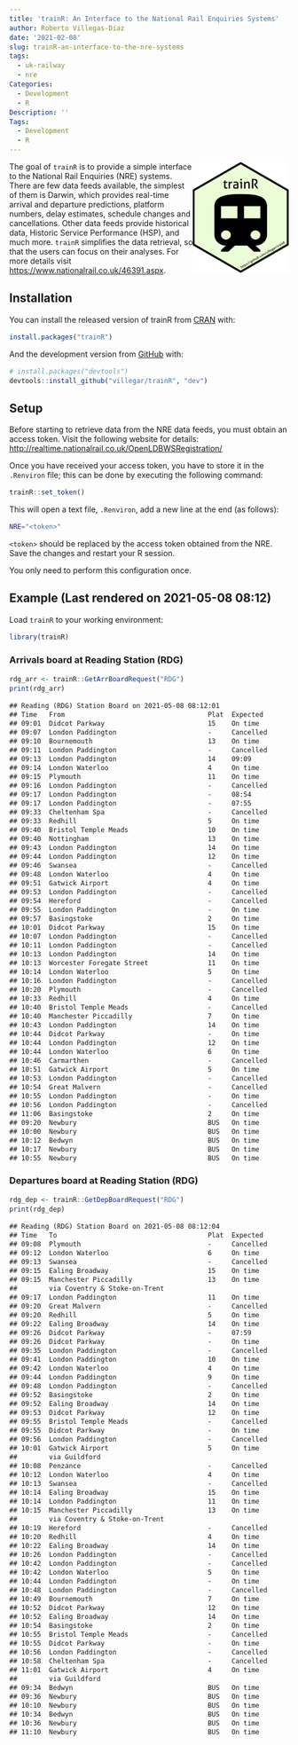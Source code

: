 ```yaml
---
title: 'trainR: An Interface to the National Rail Enquiries Systems'
author: Roberto Villegas-Diaz
date: '2021-02-08'
slug: trainR-an-interface-to-the-nre-systems
tags:
  - uk-railway
  - nre
Categories:
  - Development
  - R
Description: ''
Tags:
  - Development
  - R
---
```


<img src="https://raw.githubusercontent.com/villegar/trainR/main/inst/images/logo.png" alt="logo" align="right" height=200px/>

The goal of `trainR` is to provide a simple interface to the 
National Rail Enquiries (NRE) systems. There are few data feeds 
available, the simplest of them is Darwin, which provides real-time 
arrival and departure predictions, platform numbers, delay estimates, 
schedule changes and cancellations. Other data feeds provide historical 
data, Historic Service Performance (HSP), and much more. `trainR` 
simplifies the data retrieval, so that the users can focus on their 
analyses. For more details visit 
https://www.nationalrail.co.uk/46391.aspx.

## Installation

You can install the released version of trainR from [CRAN](https://CRAN.R-project.org) with:

``` r
install.packages("trainR")
```

And the development version from [GitHub](https://github.com/) with:

``` r
# install.packages("devtools")
devtools::install_github("villegar/trainR", "dev")
```

## Setup
Before starting to retrieve data from the NRE data feeds, you must obtain an access token. 
Visit the following website for details: http://realtime.nationalrail.co.uk/OpenLDBWSRegistration/

Once you have received your access token, you have to store it in the `.Renviron` file; this can be 
done by executing the following command:


```r
trainR::set_token()
```

This will open a text file, `.Renviron`, add a new line at the end (as follows):

```bash
NRE="<token>"
```

`<token>` should be replaced by the access token obtained from the NRE. Save the changes and restart 
your R session.

You only need to perform this configuration once.

## Example (Last rendered on 2021-05-08 08:12)

Load `trainR` to your working environment:

```r
library(trainR)
```

### Arrivals board at Reading Station (RDG)


```r
rdg_arr <- trainR::GetArrBoardRequest("RDG")
print(rdg_arr)
```

```
## Reading (RDG) Station Board on 2021-05-08 08:12:01
## Time   From                                    Plat  Expected
## 09:01  Didcot Parkway                          15    On time
## 09:07  London Paddington                       -     Cancelled
## 09:10  Bournemouth                             13    On time
## 09:11  London Paddington                       -     Cancelled
## 09:13  London Paddington                       14    09:09
## 09:14  London Waterloo                         4     On time
## 09:15  Plymouth                                11    On time
## 09:16  London Paddington                       -     Cancelled
## 09:17  London Paddington                       -     08:54
## 09:17  London Paddington                       -     07:55
## 09:33  Cheltenham Spa                          -     Cancelled
## 09:33  Redhill                                 5     On time
## 09:40  Bristol Temple Meads                    10    On time
## 09:40  Nottingham                              13    On time
## 09:43  London Paddington                       14    On time
## 09:44  London Paddington                       12    On time
## 09:46  Swansea                                 -     Cancelled
## 09:48  London Waterloo                         4     On time
## 09:51  Gatwick Airport                         4     On time
## 09:53  London Paddington                       -     Cancelled
## 09:54  Hereford                                -     Cancelled
## 09:55  London Paddington                       -     On time
## 09:57  Basingstoke                             2     On time
## 10:01  Didcot Parkway                          15    On time
## 10:07  London Paddington                       -     Cancelled
## 10:11  London Paddington                       -     Cancelled
## 10:13  London Paddington                       14    On time
## 10:13  Worcester Foregate Street               11    On time
## 10:14  London Waterloo                         5     On time
## 10:16  London Paddington                       -     Cancelled
## 10:20  Plymouth                                -     Cancelled
## 10:33  Redhill                                 4     On time
## 10:40  Bristol Temple Meads                    -     Cancelled
## 10:40  Manchester Piccadilly                   7     On time
## 10:43  London Paddington                       14    On time
## 10:44  Didcot Parkway                          -     On time
## 10:44  London Paddington                       12    On time
## 10:44  London Waterloo                         6     On time
## 10:46  Carmarthen                              -     Cancelled
## 10:51  Gatwick Airport                         5     On time
## 10:53  London Paddington                       -     Cancelled
## 10:54  Great Malvern                           -     Cancelled
## 10:55  London Paddington                       -     On time
## 10:56  London Paddington                       -     Cancelled
## 11:06  Basingstoke                             2     On time
## 09:20  Newbury                                 BUS   On time
## 10:00  Newbury                                 BUS   On time
## 10:12  Bedwyn                                  BUS   On time
## 10:17  Newbury                                 BUS   On time
## 10:55  Newbury                                 BUS   On time
```

### Departures board at Reading Station (RDG)


```r
rdg_dep <- trainR::GetDepBoardRequest("RDG")
print(rdg_dep)
```

```
## Reading (RDG) Station Board on 2021-05-08 08:12:04
## Time   To                                      Plat  Expected
## 09:08  Plymouth                                -     Cancelled
## 09:12  London Waterloo                         6     On time
## 09:13  Swansea                                 -     Cancelled
## 09:15  Ealing Broadway                         15    On time
## 09:15  Manchester Piccadilly                   13    On time
##        via Coventry & Stoke-on-Trent           
## 09:17  London Paddington                       11    On time
## 09:20  Great Malvern                           -     Cancelled
## 09:20  Redhill                                 5     On time
## 09:22  Ealing Broadway                         14    On time
## 09:26  Didcot Parkway                          -     07:59
## 09:26  Didcot Parkway                          -     On time
## 09:35  London Paddington                       -     Cancelled
## 09:41  London Paddington                       10    On time
## 09:42  London Waterloo                         4     On time
## 09:44  London Paddington                       9     On time
## 09:48  London Paddington                       -     Cancelled
## 09:52  Basingstoke                             2     On time
## 09:52  Ealing Broadway                         14    On time
## 09:53  Didcot Parkway                          12    On time
## 09:55  Bristol Temple Meads                    -     Cancelled
## 09:55  Didcot Parkway                          -     On time
## 09:56  London Paddington                       -     Cancelled
## 10:01  Gatwick Airport                         5     On time
##        via Guildford                           
## 10:08  Penzance                                -     Cancelled
## 10:12  London Waterloo                         4     On time
## 10:13  Swansea                                 -     Cancelled
## 10:14  Ealing Broadway                         15    On time
## 10:14  London Paddington                       11    On time
## 10:15  Manchester Piccadilly                   13    On time
##        via Coventry & Stoke-on-Trent           
## 10:19  Hereford                                -     Cancelled
## 10:20  Redhill                                 4     On time
## 10:22  Ealing Broadway                         14    On time
## 10:26  London Paddington                       -     Cancelled
## 10:42  London Paddington                       -     Cancelled
## 10:42  London Waterloo                         5     On time
## 10:44  London Paddington                       -     On time
## 10:48  London Paddington                       -     Cancelled
## 10:49  Bournemouth                             7     On time
## 10:52  Didcot Parkway                          12    On time
## 10:52  Ealing Broadway                         14    On time
## 10:54  Basingstoke                             2     On time
## 10:55  Bristol Temple Meads                    -     Cancelled
## 10:55  Didcot Parkway                          -     On time
## 10:56  London Paddington                       -     Cancelled
## 10:58  Cheltenham Spa                          -     Cancelled
## 11:01  Gatwick Airport                         4     On time
##        via Guildford                           
## 09:34  Bedwyn                                  BUS   On time
## 09:36  Newbury                                 BUS   On time
## 10:10  Newbury                                 BUS   On time
## 10:34  Bedwyn                                  BUS   On time
## 10:36  Newbury                                 BUS   On time
## 11:10  Newbury                                 BUS   On time
```
